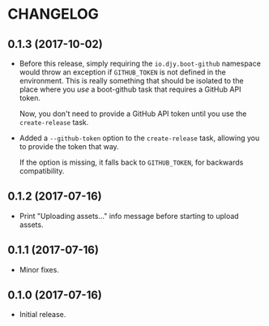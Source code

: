 # CHANGELOG

## 0.1.3 (2017-10-02)

* Before this release, simply requiring the `io.djy.boot-github` namespace would
  throw an exception if `GITHUB_TOKEN` is not defined in the environment. This
  is really something that should be isolated to the place where you _use_ a
  boot-github task that requires a GitHub API token.

  Now, you don't need to provide a GitHub API token until you use the
  `create-release` task.

* Added a `--github-token` option to the `create-release` task, allowing you to
  provide the token that way.

  If the option is missing, it falls back to `GITHUB_TOKEN`, for backwards
  compatibility.

## 0.1.2 (2017-07-16)

* Print "Uploading assets..." info message before starting to upload assets.

## 0.1.1 (2017-07-16)

* Minor fixes.

## 0.1.0 (2017-07-16)

* Initial release.
